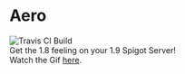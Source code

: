 # Aero
![Travis CI Build](https://travis-ci.org/Acquized/Aero.svg?branch=master)  
Get the 1.8 feeling on your 1.9 Spigot Server!  
Watch the Gif [here](http://i.imgur.com/3WJbJYc.gif).
